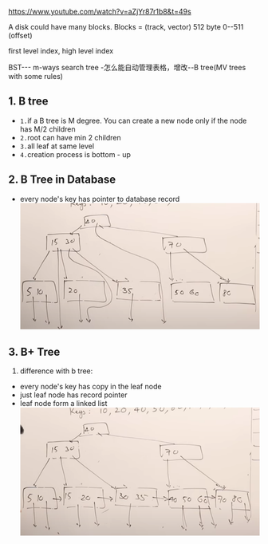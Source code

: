 https://www.youtube.com/watch?v=aZjYr87r1b8&t=49s

A disk could have many blocks.  Blocks = (track, vector)  512 byte  0--511 (offset)

first level index, high level index

BST--- m-ways search tree -怎么能自动管理表格，增改--B tree(MV trees with some rules)

## 1. B tree
* `1.`if a B tree is M degree. You can create a new node only if the node has M/2 children 
* `2.`root can have min 2 children 
* `3.`all leaf at same level 
* `4.`creation process is bottom - up
    
## 2. B Tree in Database
* every node's key has pointer to database record 
![](../../Image/BTree.png) 

## 3. B+ Tree 
1. difference with b tree: 
* every node's key has copy in the leaf node 
* just leaf node has record pointer     
* leaf node form a linked list 
![](../../Image/B+Tree.png)